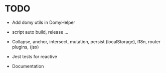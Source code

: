 # TODO

- Add domy utils in DomyHelper
- script auto build, release ...

- Collapse, anchor, intersect, mutation, persist (localStorage), i18n, router plugins, (jsx)
- Jest tests for reactive
- Documentation

